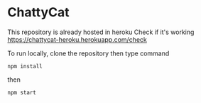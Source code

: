 # ChattyCat

This repository is already hosted in heroku
Check if it's working https://chattycat-heroku.herokuapp.com/check

To run locally, clone the repository then type command

```
npm install
```

then

```
npm start
```
